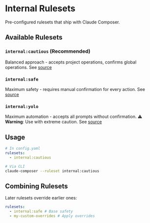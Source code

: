 # Internal Rulesets

Pre-configured rulesets that ship with Claude Composer.

## Available Rulesets

### `internal:cautious` (Recommended)

Balanced approach - accepts project operations, confirms global operations.
See [source](../src/internal-rulesets/cautious.yaml)

### `internal:safe`

Maximum safety - requires manual confirmation for every action.
See [source](../src/internal-rulesets/safe.yaml)

### `internal:yolo`

Maximum automation - accepts all prompts without confirmation.
⚠️ **Warning**: Use with extreme caution.
See [source](../src/internal-rulesets/yolo.yaml)

## Usage

```yaml
# In config.yaml
rulesets:
  - internal:cautious
```

```bash
# Via CLI
claude-composer --ruleset internal:cautious
```

## Combining Rulesets

Later rulesets override earlier ones:

```yaml
rulesets:
  - internal:safe # Base safety
  - my-custom-overrides # Apply overrides
```

